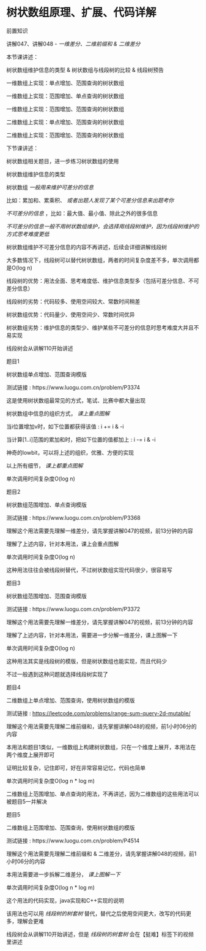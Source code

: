# 树状数组原理、扩展、代码详解

前置知识

讲解047、讲解048 \-  _一维差分、二维前缀和 & 二维差分_

本节课讲述：

树状数组维护信息的类型 & 树状数组与线段树的比较 & 线段树预告

一维数组上实现：单点增加、范围查询的树状数组

一维数组上实现：范围增加、单点查询的树状数组

一维数组上实现：范围增加、范围查询的树状数组

二维数组上实现：单点增加、范围查询的树状数组

二维数组上实现：范围增加、范围查询的树状数组

下节课讲述：

树状数组相关题目，进一步练习树状数组的使用

树状数组维护信息的类型

树状数组 _一般用来维护可差分的信息_

比如：累加和、累乘积、 _或者出题人发现了某个可差分信息来出题考你_

_不可差分的信息_ ，比如：最大值、最小值、除此之外的很多信息

_不可差分的信息一般不用树状数组维护，会选择用线段树维护，因为线段树维护的方式思考难度更低_

树状数组维护不可差分信息的内容不再讲述，后续会详细讲解线段树

大多数情况下，线段树可以替代树状数组，两者的时间复杂度差不多，单次调用都是O\(log n\)

线段树的优势：用法全面、思考难度低、维护信息类型多（包括可差分信息、不可差分信息）

线段树的劣势：代码较多、使用空间较大、常数时间稍差

树状数组优势：代码量少、使用空间少、常数时间优异

树状数组劣势：维护信息的类型少、维护某些不可差分的信息时思考难度大并且不易实现

线段树会从讲解110开始讲述

题目1

树状数组单点增加、范围查询模版

测试链接 : https://www\.luogu\.com\.cn/problem/P3374

这是使用树状数组最常见的方式，笔试、比赛中都大量出现

树状数组中信息的组织方式， _课上重点图解_

当i位置增加v时，如下位置都获得该值 : i \+= i & \-i

当计算\[1\.\.i\]范围的累加和时，把如下位置的值都加上 : i \-= i & \-i

神奇的lowbit，可以将上述的组织，优雅、方便的实现

以上所有细节， _课上都重点图解_

单次调用时间复杂度O\(log n\)

题目2

树状数组范围增加、单点查询模版

测试链接 : https://www\.luogu\.com\.cn/problem/P3368

理解这个用法需要先理解一维差分，请先掌握讲解047的视频，前13分钟的内容

理解了上述内容，针对本用法，课上会重点图解

单次调用时间复杂度O\(log n\)

这种用法往往会被线段树替代，不过树状数组实现代码很少，很容易写

题目3

树状数组范围增加、范围查询模版

测试链接 : https://www\.luogu\.com\.cn/problem/P3372

理解这个用法需要先理解一维差分，请先掌握讲解047的视频，前13分钟的内容

理解了上述内容，针对本用法，需要进一步分解一维差分，课上图解一下

单次调用时间复杂度O\(log n\)

这种用法其实是线段树的模版，但是树状数组也能实现，而且代码少

不过一般遇到这种问题就选择线段树实现了

题目4

二维数组上单点增加、范围查询，使用树状数组的模版

测试链接 : [https://leetcode\.com/problems/range\-sum\-query\-2d\-mutable/](https://leetcode.com/problems/range-sum-query-2d-mutable/)

理解这个用法需要先理解二维前缀和，请先掌握讲解048的视频，前1小时06分的内容

本用法和题目1类似，一维数组上构建树状数组，只在一个维度上展开，本用法在两个维度上展开即可

证明比较复杂，记住即可，好在非常容易记忆，代码也简单

单次调用时间复杂度O\(log n \* log m\)

二维数组上范围增加、单点查询的用法，不再讲述，因为二维数组的这些用法可以被题目5一并解决

题目5

二维数组上范围增加、范围查询，使用树状数组的模版

测试链接 : https://www\.luogu\.com\.cn/problem/P4514

理解这个用法需要先理解二维前缀和 & 二维差分，请先掌握讲解048的视频，前1小时06分的内容

本用法需要进一步拆解二维差分， _课上图解一下_

单次调用时间复杂度O\(log n \* log m\)

这个用法的代码实现，java实现和C\+\+实现的说明

该用法也可以用 _线段树的树套树_ 替代，替代之后使用空间更大，改写的代码更多，理解会更难

线段树会从讲解110开始讲述，但是 _线段树的树套树_ 会在【挺难】标签下的视频里讲述

